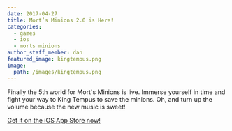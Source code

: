 ```yaml
---
date: 2017-04-27
title: Mort’s Minions 2.0 is Here!
categories:
  - games
  - ios
  - morts minions
author_staff_member: dan
featured_image: kingtempus.png
image:
  path: /images/kingtempus.png
---
```


Finally the 5th world for Mort's Minions is live. Immerse yourself in time and fight your way to King Tempus to save the minions. Oh, and turn up the volume because the new music is sweet!

[Get it on the iOS App Store now!](https://itunes.apple.com/us/app/morts-minions/id1082229199?ls=1&amp;mt=8)
